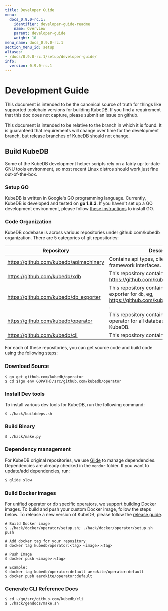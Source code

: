 ```yaml
---
title: Developer Guide
menu:
  docs_0.9.0-rc.1:
    identifier: developer-guide-readme
    name: Overview
    parent: developer-guide
    weight: 10
menu_name: docs_0.9.0-rc.1
section_menu_id: setup
aliases:
- /docs/0.9.0-rc.1/setup/developer-guide/
info:
  version: 0.9.0-rc.1
---
```


# Development Guide

This document is intended to be the canonical source of truth for things like supported toolchain versions for building KubeDB.
If you find a requirement that this doc does not capture, please submit an issue on github.

This document is intended to be relative to the branch in which it is found. It is guaranteed that requirements will change over time
for the development branch, but release branches of KubeDB should not change.

## Build KubeDB

Some of the KubeDB development helper scripts rely on a fairly up-to-date GNU tools environment, so most recent Linux distros should
work just fine out-of-the-box.

### Setup GO

KubeDB is written in Google's GO programming language. Currently, KubeDB is developed and tested on **go 1.8.3**. If you haven't set up a GO
development environment, please follow [these instructions](https://golang.org/doc/code.html) to install GO.

### Code Organization

KubeDB codebase is across various repositories under github.com/kubedb organization. There are 5 categories of git repositories:

| Repository                             | Description                                                                                              |
|----------------------------------------|----------------------------------------------------------------------------------------------------------|
| https://github.com/kubedb/apimachinery | Contains api types, clientset and KubeDB framework interfaces.                                           |
| https://github.com/kubedb/xdb          | This repository contains operator for `db`, eg, https://github.com/kubedb/postgres                       |
| https://github.com/kubedb/db_exporter  | This repository contains Prometheus exporter for `db`, eg, https://github.com/kubedb/postgres_exporter . |
| https://github.com/kubedb/operator     | This repository contains the combined operator for all databases supported by KubeDB.                    |
| https://github.com/kubedb/cli          | This repository contains CLI for KubeDB.                                                                 |

For each of these repositories, you can get source code and build code using the following steps:

### Download Source

```console
$ go get github.com/kubedb/operator
$ cd $(go env GOPATH)/src/github.com/kubedb/operator
```

### Install Dev tools

To install various dev tools for KubeDB, run the following command:

```console
$ ./hack/builddeps.sh
```

### Build Binary

```console
$ ./hack/make.py
```

### Dependency management

For KubeDB original repositories, we use [Glide](https://github.com/Masterminds/glide) to manage dependencies. Dependencies are already checked in the `vendor` folder. If you want to update/add dependencies, run:
```console
$ glide slow
```

### Build Docker images

For unified operator or db specific operators, we support building Docker images. To build and push your custom Docker image, follow the steps below. To release a new version of KubeDB, please follow the [release guide](/docs/0.9.0-rc.1/setup/developer-guide/release).

```console
# Build Docker image
$ ./hack/docker/operator/setup.sh; ./hack/docker/operator/setup.sh push

# Add docker tag for your repository
$ docker tag kubedb/operator:<tag> <image>:<tag>

# Push Image
$ docker push <image>:<tag>

# Example:
$ docker tag kubedb/operator:default aerokite/operator:default
$ docker push aerokite/operator:default
```

### Generate CLI Reference Docs

```console
$ cd ~/go/src/github.com/kubedb/cli
$ ./hack/gendocs/make.sh
```
